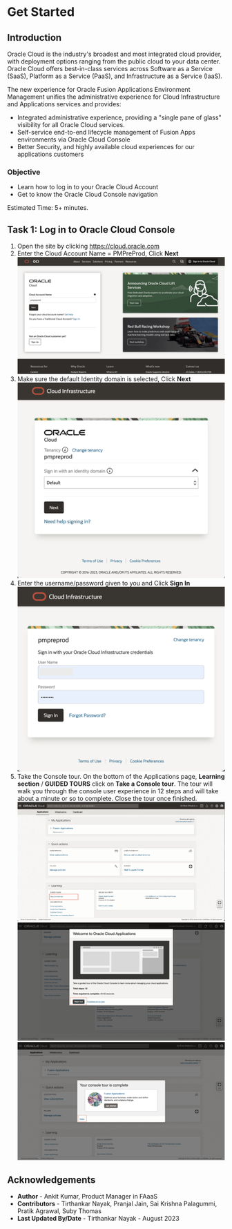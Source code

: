 # Get Started

## Introduction
Oracle Cloud is the industry's broadest and most integrated cloud provider, with deployment options ranging from the public cloud to your data center. Oracle Cloud offers best-in-class services across Software as a Service (SaaS), Platform as a Service (PaaS), and Infrastructure as a Service (IaaS).

The new experience for Oracle Fusion Applications Environment Management unifies the administrative experience for Cloud Infrastructure and Applications services and provides:
* Integrated administrative experience, providing a "single pane of glass" visibility for all Oracle Cloud services.
* Self-service end-to-end lifecycle management of Fusion Apps environments via Oracle Cloud Console
* Better Security, and highly available cloud experiences for our applications customers

### Objective
* Learn how to log in to your Oracle Cloud Account
* Get to know the Oracle Cloud Console navigation

Estimated Time: 5+ minutes.

## Task 1: Log in to Oracle Cloud Console
1. Open the site by clicking https://cloud.oracle.com
2. Enter the Cloud Account Name = PMPreProd, Click **Next**
![Cloud account Sign-In](images/cloud-account-signin.png)
3. Make sure the default Identity domain is selected, Click **Next**
![Select Identity domain](images/select-identity-domain.png)
4. Enter the username/password given to you and Click **Sign In**
![Enter login password](images/enter-login-info.png)
5. Take the Console tour. On the bottom of the Applications page, **Learning section** / **GUIDED TOURS** click on **Take a Console tour**. The tour will walk you through the console user experience in 12 steps and will take about a minute or so to complete. Close the tour once finished.
![SaaS Homepage](images/saas-homepage.png)
![Guided Tour](images/guided-tour.png)
![Finished Guided Tour](images/tour-finished.png)

## Acknowledgements
* **Author** - Ankit Kumar, Product Manager in FAaaS
* **Contributors** -  Tirthankar Nayak, Pranjal Jain, Sai Krishna Palagummi, Pratik Agrawal, Suby Thomas
* **Last Updated By/Date** - Tirthankar Nayak - August 2023
